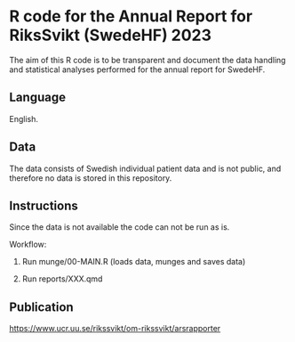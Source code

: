 # R code for the Annual Report for RiksSvikt (SwedeHF) 2023

The aim of this R code is to be transparent and document the data handling 
and statistical analyses performed for the annual report for SwedeHF.

## Language 

English. 

## Data

The data consists of Swedish individual patient data and is not public, 
and therefore no data is stored in this repository. 

## Instructions

Since the data is not available the code can not be run as is. 

Workflow: 

1. Run munge/00-MAIN.R (loads data, munges and saves data)

2. Run reports/XXX.qmd

## Publication

https://www.ucr.uu.se/rikssvikt/om-rikssvikt/arsrapporter 
